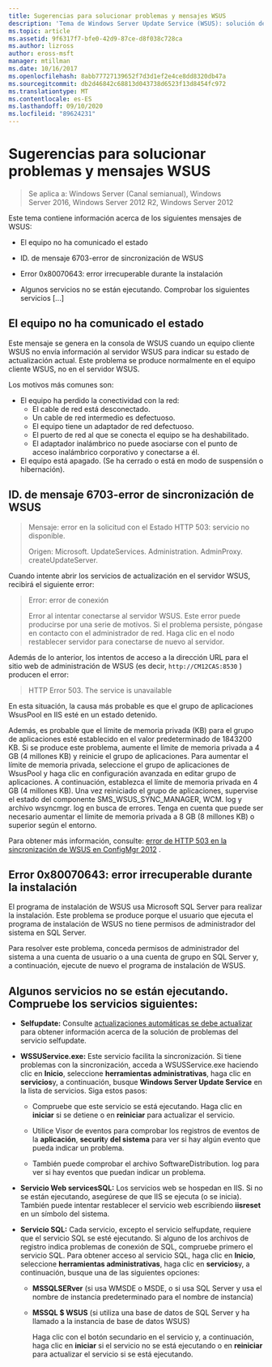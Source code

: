 ```yaml
---
title: Sugerencias para solucionar problemas y mensajes WSUS
description: 'Tema de Windows Server Update Service (WSUS): solución de problemas con mensajes de WSUS'
ms.topic: article
ms.assetid: 9f6317f7-bfe0-42d9-87ce-d8f038c728ca
ms.author: lizross
author: eross-msft
manager: mtillman
ms.date: 10/16/2017
ms.openlocfilehash: 8abb77727139652f7d3d1ef2e4ce8dd8320db47a
ms.sourcegitcommit: db2d46842c68813d043738d6523f13d8454fc972
ms.translationtype: MT
ms.contentlocale: es-ES
ms.lasthandoff: 09/10/2020
ms.locfileid: "89624231"
---
```

# <a name="wsus-messages-and-troubleshooting-tips"></a>Sugerencias para solucionar problemas y mensajes WSUS

>Se aplica a: Windows Server (Canal semianual), Windows Server 2016, Windows Server 2012 R2, Windows Server 2012

Este tema contiene información acerca de los siguientes mensajes de WSUS:

-   El equipo no ha comunicado el estado

-   ID. de mensaje 6703-error de sincronización de WSUS

-   Error 0x80070643: error irrecuperable durante la instalación

-   Algunos servicios no se están ejecutando. Comprobar los siguientes servicios [...]

## <a name="computer-has-not-reported-status"></a>El equipo no ha comunicado el estado
Este mensaje se genera en la consola de WSUS cuando un equipo cliente WSUS no envía información al servidor WSUS para indicar su estado de actualización actual. Este problema se produce normalmente en el equipo cliente WSUS, no en el servidor WSUS.

Los motivos más comunes son:

-   El equipo ha perdido la conectividad con la red:
    -   El cable de red está desconectado.
    -   Un cable de red intermedio es defectuoso.
    -   El equipo tiene un adaptador de red defectuoso.
    -   El puerto de red al que se conecta el equipo se ha deshabilitado.
    -   El adaptador inalámbrico no puede asociarse con el punto de acceso inalámbrico corporativo y conectarse a él.
-   El equipo está apagado. (Se ha cerrado o está en modo de suspensión o hibernación).

## <a name="message-id-6703---wsus-synchronization-failed"></a>ID. de mensaje 6703-error de sincronización de WSUS
> Mensaje: error en la solicitud con el Estado HTTP 503: servicio no disponible.
>
> Origen: Microsoft. UpdateServices. Administration. AdminProxy. createUpdateServer.

Cuando intente abrir los servicios de actualización en el servidor WSUS, recibirá el siguiente error:

> Error: error de conexión
>
> Error al intentar conectarse al servidor WSUS. Este error puede producirse por una serie de motivos. Si el problema persiste, póngase en contacto con el administrador de red. Haga clic en el nodo restablecer servidor para conectarse de nuevo al servidor.

Además de lo anterior, los intentos de acceso a la dirección URL para el sitio web de administración de WSUS (es decir, `http://CM12CAS:8530` ) producen el error:

> HTTP Error 503. The service is unavailable

En esta situación, la causa más probable es que el grupo de aplicaciones WsusPool en IIS esté en un estado detenido.

Además, es probable que el límite de memoria privada (KB) para el grupo de aplicaciones esté establecido en el valor predeterminado de 1843200 KB. Si se produce este problema, aumente el límite de memoria privada a 4 GB (4 millones KB) y reinicie el grupo de aplicaciones. Para aumentar el límite de memoria privada, seleccione el grupo de aplicaciones de WsusPool y haga clic en configuración avanzada en editar grupo de aplicaciones. A continuación, establezca el límite de memoria privada en 4 GB (4 millones KB). Una vez reiniciado el grupo de aplicaciones, supervise el estado del componente SMS_WSUS_SYNC_MANAGER, WCM. log y archivo wsyncmgr. log en busca de errores. Tenga en cuenta que puede ser necesario aumentar el límite de memoria privada a 8 GB (8 millones KB) o superior según el entorno.

Para obtener más información, consulte: [error de HTTP 503 en la sincronización de WSUS en ConfigMgr 2012](https://blogs.technet.com/b/sus/archive/2015/03/23/configmgr-2012-support-tip-wsus-sync-fails-with-http-503-errors.aspx) .

## <a name="error-0x80070643-fatal-error-during-installation"></a>Error 0x80070643: error irrecuperable durante la instalación
El programa de instalación de WSUS usa Microsoft SQL Server para realizar la instalación. Este problema se produce porque el usuario que ejecuta el programa de instalación de WSUS no tiene permisos de administrador del sistema en SQL Server.

Para resolver este problema, conceda permisos de administrador del sistema a una cuenta de usuario o a una cuenta de grupo en SQL Server y, a continuación, ejecute de nuevo el programa de instalación de WSUS.

## <a name="some-services-are-not-running-check-the-following-services"></a>Algunos servicios no se están ejecutando. Compruebe los servicios siguientes:

- **Selfupdate:** Consulte [actualizaciones automáticas se debe actualizar](/previous-versions/windows/it-pro/windows-server-2008-R2-and-2008/cc708554(v=ws.10)) para obtener información acerca de la solución de problemas del servicio selfupdate.

- **WSSUService.exe:** Este servicio facilita la sincronización. Si tiene problemas con la sincronización, acceda a WSUSService.exe haciendo clic en **Inicio**, seleccione **herramientas administrativas**, haga clic en **servicios**y, a continuación, busque **Windows Server Update Service** en la lista de servicios. Siga estos pasos:

    -   Compruebe que este servicio se está ejecutando. Haga clic en **iniciar** si se detiene o en **reiniciar** para actualizar el servicio.

    -   Utilice Visor de eventos para comprobar los registros de eventos de la **aplicación**, **securit**y **del sistema** para ver si hay algún evento que pueda indicar un problema.

    -   También puede comprobar el archivo SoftwareDistribution. log para ver si hay eventos que puedan indicar un problema.

- **Servicio Web servicesSQL:** Los servicios web se hospedan en IIS. Si no se están ejecutando, asegúrese de que IIS se ejecuta (o se inicia). También puede intentar restablecer el servicio web escribiendo **iisreset** en un símbolo del sistema.

- **Servicio SQL:** Cada servicio, excepto el servicio selfupdate, requiere que el servicio SQL se esté ejecutando. Si alguno de los archivos de registro indica problemas de conexión de SQL, compruebe primero el servicio SQL. Para obtener acceso al servicio SQL, haga clic en **Inicio**, seleccione **herramientas administrativas**, haga clic en **servicios**y, a continuación, busque una de las siguientes opciones:

  - **MSSQLSERver** (si usa WMSDE o MSDE, o si usa SQL Server y usa el nombre de instancia predeterminado para el nombre de instancia)

  - **MSSQL $ WSUS** (si utiliza una base de datos de SQL Server y ha llamado a la instancia de base de datos WSUS)

    Haga clic con el botón secundario en el servicio y, a continuación, haga clic en **iniciar** si el servicio no se está ejecutando o en **reiniciar** para actualizar el servicio si se está ejecutando.
